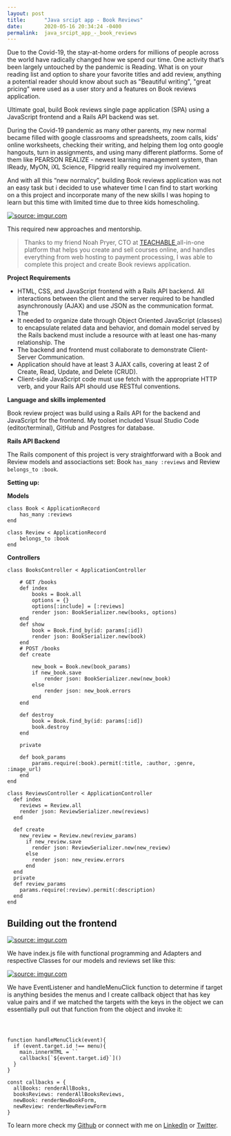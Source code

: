 ```yaml
---
layout: post
title:      "Java srcipt app - Book Reviews"
date:       2020-05-16 20:34:24 -0400
permalink:  java_srcipt_app_-_book_reviews
---
```



Due to the Covid-19, the stay-at-home orders for millions of people across the world have radically changed how we spend our time. One activity that’s been largely untouched by the pandemic is Reading. What is on your reading list and option to share your favorite titles and add review, anything a potential reader should know about such as "Beautiful writing", "great pricing" were used as a user story and a features on Book reviews application. 

Ultimate goal, build Book reviews single page application (SPA) using a JavaScript frontend and a Rails API backend was set.

During the Covid-19 pandemic as many other parents, my new normal became filled with google classrooms and spreadsheets, zoom calls, kids' online worksheets, checking their writing, and helping them log onto google hangouts, turn in assignments, and using many different platforms. Some of them like PEARSON REALIZE - newest learning management system, than IReady, MyON, iXL Science, Flipgrid really required my involvement.

And with all this “new normalcy”, building Book reviews application was not an easy task but i decided to use whatever time I can find to start working on a this project and incorporate many of the new skills I was hoping to learn but this time with limited time due to three kids homescholing. 


<a href="https://imgur.com/nsSyj0P"><img src="https://i.imgur.com/nsSyj0Ph.jpg" title="source: imgur.com" /></a>

This required new approaches and mentorship.
> Thanks to my friend Noah Pryer, CTO at [TEACHABLE ](https://teachable.com/) all-in-one platform that helps you create and sell courses online, and handles everything from web hosting to payment processing, I was able to complete this project and create Book reviews application. 

**Project Requirements**
* HTML, CSS, and JavaScript frontend with a Rails API backend. All interactions between the client and the server required to be handled asynchronously (AJAX) and use JSON as the communication format. The 
* It needed to organize date through Object Oriented JavaScript (classes) to encapsulate related data and behavior, and domain model served by the Rails backend must include a resource with at least one has-many relationship. The 
* The backend and frontend must collaborate to demonstrate Client-Server Communication. 
* Application should have at least 3 AJAX calls, covering at least 2 of Create, Read, Update, and Delete (CRUD). 
* Client-side JavaScript code must use fetch with the appropriate HTTP verb, and your Rails API should use RESTful conventions.&#x2028;

**Language and skills implemented**

Book review project was build using a Rails API for the backend and JavaScript for the frontend. My toolset included Visual Studio Code (editor/terminal), GitHub and Postgres for database.

**Rails API Backend**

The Rails component of this project is very straightforward with a Book and Review models and associactions set:
Book `has_many :reviews` and
Review `belongs_to :book`. 


**Setting up:**

**Models**
```
class Book < ApplicationRecord
    has_many :reviews
end
```
```
class Review < ApplicationRecord
    belongs_to :book
end
```
**Controllers**
```
class BooksController < ApplicationController

    # GET /books
    def index
        books = Book.all 
        options = {}
        options[:include] = [:reviews]
        render json: BookSerializer.new(books, options)
    end
    def show
        book = Book.find_by(id: params[:id])
        render json: BookSerializer.new(book)
    end
    # POST /books
    def create
        
        new_book = Book.new(book_params)
        if new_book.save
            render json: BookSerializer.new(new_book)
        else
            render json: new_book.errors
        end
    end
   
    def destroy
        book = Book.find_by(id: params[:id])
        book.destroy
    end

    private

    def book_params
        params.require(:book).permit(:title, :author, :genre, :image_url)
    end
end

```


```
class ReviewsController < ApplicationController
  def index
    reviews = Review.all
    render json: ReviewSerializer.new(reviews)
  end

  def create
    new_review = Review.new(review_params)
      if new_review.save
        render json: ReviewSerializer.new(new_review)
      else
        render json: new_review.errors
      end
  end
  private 
  def review_params
    params.require(:review).permit(:description)
  end
end
```

##  Building out the frontend

<a href="https://imgur.com/uIfiRhr"><img src="https://i.imgur.com/uIfiRhrh.jpg" title="source: imgur.com" /></a>

We have index.js file with functional programming and Adapters and respective Classes for our models and reviews set like this:

<a href="https://imgur.com/O9fZ6ad"><img src="https://i.imgur.com/O9fZ6adh.jpg" title="source: imgur.com" /></a>

We have EventListener and handleMenuClick function to determine if target is anything besides the menus and I create callback object that has key value pairs and if we matched the targets with the keys in the object we can essentially pull out that function from the object and invoke it: 
```



function handleMenuClick(event){
  if (event.target.id !== menu){
    main.innerHTML = ``
    callbacks[`${event.target.id}`]()
  }
}
```


```
const callbacks = {
  allBooks: renderAllBooks,
  booksReviews: renderAllBooksReviews,
  newBook: renderNewBookForm,
  newReview: renderNewReviewForm
}
```


To learn more check my [Github](https://github.com/ivanadokic/book-reviews) or connect with me on [LinkedIn](https://www.linkedin.com/in/ivana-dokic-b96460120/) or [Twitter](https://twitter.com/LloydPile).


